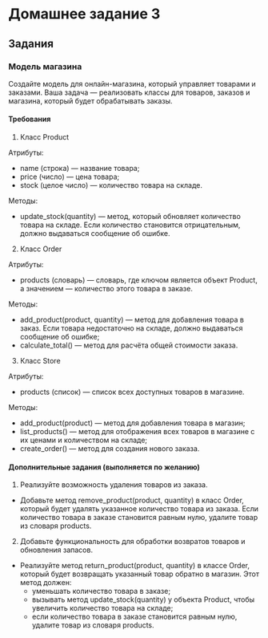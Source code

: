 # Домашнее задание 3

## Задания

### Модель магазина

Создайте модель для онлайн-магазина, который управляет товарами и заказами. Ваша задача — реализовать классы для товаров, заказов и магазина, который будет обрабатывать заказы.

#### Требования

1. Класс Product

Атрибуты:

- name (строка) — название товара;
- price (число) — цена товара;
- stock (целое число) — количество товара на складе.

Методы:

- update_stock(quantity) — метод, который обновляет количество товара на складе. Если количество становится отрицательным, должно выдаваться сообщение об ошибке.

2. Класс Order

Атрибуты:

- products (словарь) — словарь, где ключом является объект Product, а значением — количество этого товара в заказе.

Методы:

- add_product(product, quantity) — метод для добавления товара в заказ. Если товара недостаточно на складе, должно выдаваться сообщение об ошибке;
- calculate_total() — метод для расчёта общей стоимости заказа.

3. Класс Store

Атрибуты:

- products (список) — список всех доступных товаров в магазине.

Методы:

- add_product(product) — метод для добавления товара в магазин;
- list_products() — метод для отображения всех товаров в магазине с их ценами и количеством на складе;
- create_order() — метод для создания нового заказа.

#### Дополнительные задания (выполняется по желанию)

1. Реализуйте возможность удаления товаров из заказа.

- Добавьте метод remove_product(product, quantity) в класс Order, который будет удалять указанное количество товара из заказа. Если количество товара в заказе становится равным нулю, удалите товар из словаря products.

2. Добавьте функциональность для обработки возвратов товаров и обновления запасов.

- Реализуйте метод return_product(product, quantity) в классе Order, который будет возвращать указанный товар обратно в магазин. Этот метод должен:
    - уменьшать количество товара в заказе;
    - вызывать метод update_stock(quantity) у объекта Product, чтобы увеличить количество товара на складе;
    - если количество товара в заказе становится равным нулю, удалите товар из словаря products.